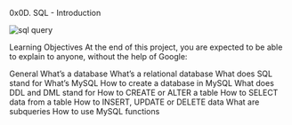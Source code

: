 0x0D. SQL - Introduction

![sql query](https://s3.amazonaws.com/intranet-projects-files/holbertonschool-higher-level_programming+/272/rtcwz.jpg?dl=0)

Learning Objectives
At the end of this project, you are expected to be able to explain to anyone, without the help of Google:

General
What’s a database
What’s a relational database
What does SQL stand for
What’s MySQL
How to create a database in MySQL
What does DDL and DML stand for
How to CREATE or ALTER a table
How to SELECT data from a table
How to INSERT, UPDATE or DELETE data
What are subqueries
How to use MySQL functions
